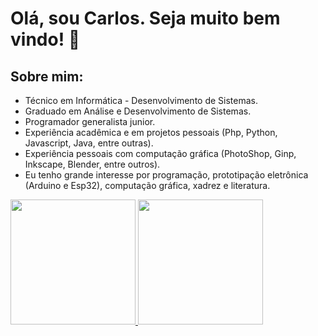 # Olá, sou Carlos. Seja muito bem vindo! 👋

## Sobre mim:
* Técnico em Informática - Desenvolvimento de Sistemas.
* Graduado em Análise e Desenvolvimento de Sistemas.
* Programador generalista junior.
* Experiência acadêmica e em projetos pessoais (Php, Python, Javascript, Java, entre outras).
* Experiência pessoais com computação gráfica (PhotoShop, Ginp, Inkscape, Blender, entre outros).
* Eu tenho grande interesse por programação, prototipação eletrônica (Arduino e Esp32), computação gráfica, xadrez e literatura.

<div>
<a href="https://github.com/jcarlossc">
<img loading="lazy" height="200em" src="https://github-readme-stats.vercel.app/api/top-langs/?username=jcarlossc&layout=compact&langs_count=7&theme=dracula"/>
<img loading="lazy" height="200em" src="https://github-readme-stats.vercel.app/api?username=jcarlossc&show_icons=true&theme=dark&include_all_commits=true&count_private=true"/>
</div>
